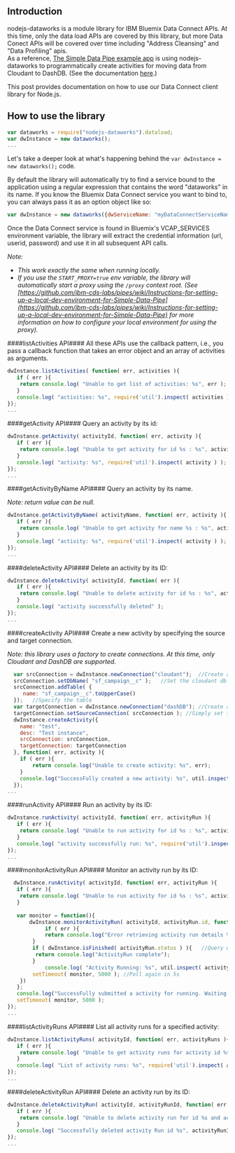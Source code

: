 Introduction
------------
nodejs-dataworks is a module library for IBM Bluemix Data Connect APIs. At this time, only the data load APIs are covered by this library, but more Data Conect APIs will be covered over time including "Address Cleansing" and "Data Profiling" apis.  
As a reference, [The Simple Data Pipe example app](https://developer.ibm.com/clouddataservices/simple-data-pipe/) is using nodejs-dataworks to programmatically create activities for moving data from Cloudant to DashDB. (See the documentation [here](https://www.ng.bluemix.net/docs/api/content/api/dataworks/data-load/index.html).)

This post provides documentation on how to use our Data Connect client library for Node.js.

How to use the library
----------------------
```javascript
var dataworks = require("nodejs-dataworks").dataload;
var dwInstance = new dataworks();
...
```  

Let's take a deeper look at what's happening behind the `var dwInstance = new dataworks();` code.

By default the library will automatically try to find a service bound to the application using a regular expression that contains the word "dataworks" in its name. If you know the Bluemix Data Connect service you want to bind to, you can always pass it as an option object like so:

```javascript  
var dwInstance = new dataworks({dwServiceName: "myDataConnectServiceName"});
```

Once the Data Connect service is found in Bluemix's VCAP_SERVICES environment variable, the library will extract the credential information (url, userid, password) and use it in all subsequent API calls.
  
_Note:_

* _This work exactly the same when running locally._
* _If you use the `START_PROXY=true` env variable, the library will automatically start a proxy using the `/proxy` context root. (See [https://github.com/ibm-cds-labs/pipes/wiki/Instructions-for-setting-up-a-local-dev-environment-for-Simple-Data-Pipe](https://github.com/ibm-cds-labs/pipes/wiki/Instructions-for-setting-up-a-local-dev-environment-for-Simple-Data-Pipe) for more information on how to configure your local environment for using the proxy)._

####listActivities API####
All these APIs use the callback pattern, i.e., you pass a callback function that takes an error object and an array of activities as arguments.

```javascript
dwInstance.listActivities( function( err, activities ){
   if ( err ){
	return console.log( "Unable to get list of activities: %s", err );
   }
   console.log( "activities: %s", require('util').inspect( activities ) );
});
...
```  

####getActivity API####
Query an activity by its id:

```javascript
dwInstance.getActivity( activityId, function( err, activity ){
   if ( err ){
	return console.log( "Unable to get activity for id %s : %s", activityId, err );
   }
   console.log( "activity: %s", require('util').inspect( activity ) );
});
...
```  

####getActivityByName API####
Query an activity by its name.

_Note: return value can be null._

```javascript
dwInstance.getActivityByName( activityName, function( err, activity ){
   if ( err ){
	return console.log( "Unable to get activity for name %s : %s", activityName, err );
   }
   console.log( "activity: %s", require('util').inspect( activity ) );
});
...
```  

####deleteActivity API####
Delete an activity by its ID:

```javascript
dwInstance.deleteActivity( activityId, function( err ){
   if ( err ){
	return console.log( "Unable to delete activity for id %s : %s", activityId, err );
   }
   console.log( "activity successfully deleted" );
});
...
```  

####createActivity API####
Create a new activity by specifying the source and target connection.

_Note: this library uses a factory to create connections. At this time, only Cloudant and DashDB are supported._

```javascript
  var srcConnection = dwInstance.newConnection("cloudant");  //Create a source connection for cloudant
  srcConnection.setDbName( "sf_campaign__c" );   //Set the cloudant db name for the source connection
  srcConnection.addTable( {
     name: "sf_campaign__c".toUpperCase()
  });   //Specify the table
  var targetConnection = dwInstance.newConnection("dashDB"); //Create a target connection for dashDB
  targetConnection.setSourceConnection( srcConnection ); //Simply set the associated source connection
  dwInstance.createActivity({
	name: "test",
	desc: "Test instance",
	srcConnection: srcConnection,
	targetConnection: targetConnection
  }, function( err, activity ){
	if ( err ){
		return console.log("Unable to create activity: %s", err);
	}
	console.log("SuccessFully created a new activity: %s", util.inspect( activity, { showHidden: true, depth: null } ) );
  });
...
```  

####runActivity API####
Run an activity by its ID:

```javascript
dwInstance.runActivity( activityId, function( err, activityRun ){
   if ( err ){
	return console.log( "Unable to run activity for id %s : %s", activityId, err );
   }
   console.log( "activity successfully run: %s", require('util').inspect( activityRun ) );
});
...
```  

####monitorActivityRun API####
Monitor an activity run by its ID:

```javascript
  dwInstance.runActivity( activityId, function( err, activityRun ){
   if ( err ){
	return console.log( "Unable to run activity for id %s : %s", activityId, err );
   }
		
   var monitor = function(){
       dwInstance.monitorActivityRun( activityId, activityRun.id, function( err, activityRun ){
            if ( err ){
	        return console.log("Error retrieving activity run details %s", err );
	    }
	    if ( dwInstance.isFinished( activityRun.status ) ){   //Query whether the activity is finished
		 return console.log("ActivityRun complete");
	    }
            console.log( "Activity Running: %s", util.inspect( activityRun, { showHidden: true, depth: null } ));
	    setTimeout( monitor, 5000 ); //Poll again in 5s
	})
   };
   console.log("SuccessFully submitted a activity for running. Waiting for results...: %s", util.inspect( activityRun, { showHidden: true, depth: null } ) );
   setTimeout( monitor, 5000 );
});
...
```  

####listActivityRuns API####
List all activity runs for a specified activity:

```javascript
dwInstance.listActivityRuns( activityId, function( err, activityRuns ){
   if ( err ){
	return console.log( "Unable to get activity runs for activity id %s : %s", activityId, err );
   }
   console.log( "List of activity runs: %s", require('util').inspect( activityRuns ) );
});
...
```  

####deleteActivityRun API####
Delete an activity run by its ID:

```javascript
dwInstance.deleteActivityRun( activityId, activityRunId, function( err ){
   if ( err ){
	return console.log( "Unable to delete activity run for id %s and activity id %s : %s", activityRunId, activityId, err );
   }
   console.log( "Successfully deleted activity Run id %s", activityRunId );
});
...
```

